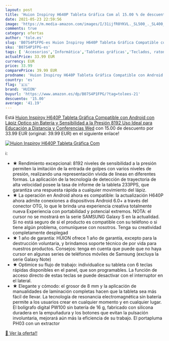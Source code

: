 ```yaml
---
layout: post
title: 'Huion Inspiroy H640P Tableta Gráfica Com al 15.00 % de descuento'
date: 2021-05-23 22:59:56
image: 'https://m.media-amazon.com/images/I/31ijfR0YKVL._SL500_._SL400_.jpg'
comments: true
category: ofertas
author: 'tole.es'
slug: 'B07S4P1FPG-es Huion Inspiroy H640P Tableta Gráfica Compatible con...'
sku: 'B07S4P1FPG-es'
tags: [ 'Accesorios','Informática','Tabletas gráficas','Teclados, ratones y periféricos de entrada','android','huion', ]
actualPrice: 33.99 EUR
currency: EUR
price: 33.99
comparePrice: 39.99 EUR
prodname: 'Huion Inspiroy H640P Tableta Gráfica Compatible con Android con Lápiz Optico sin Batería y Sensibilidad a la Presión 8192  Uso Ideal para Educación a Distancia y Conferencias Wed'
country: 'es'
flag: '🇪🇸'
brand: 'HUION'
buyurl: 'https://www.amazon.es/dp/B07S4P1FPG/?tag=tolees-21'
descuento: '15.00'
average: '41.19'
---
```


Está [Huion Inspiroy H640P Tableta Gráfica Compatible con Android con Lápiz Optico sin Batería y Sensibilidad a la Presión 8192  Uso Ideal para Educación a Distancia y Conferencias Wed](https://www.amazon.es/dp/B07S4P1FPG/?tag=tolees-21) con 15.00 de descuento por 33.99 EUR (original: 39.99 EUR) en el siguiente enlace!

[![Huion Inspiroy H640P Tableta Gráfica Com](https://m.media-amazon.com/images/I/31ijfR0YKVL._SL500_._SL400_.jpg)](https://www.amazon.es/dp/B07S4P1FPG/?tag=tolees-21)

ℹ️:

- ★ Rendimiento excepcional: 8192 niveles de sensibilidad a la presión permiten la imitación de la entrada de golpes con varios niveles de presión, realizando una representación vívida de líneas en diferentes formas. La aplicación de la tecnología de detección de trayectoria de alta velocidad posee la tasa de informe de la tableta 233PPS, que garantiza una respuesta rápida a cualquier movimiento del lápiz.
- ★ La operación en Android ahora es compatible: la actualización H640P ahora admite conexiones a dispositivos Android 6.0+ a través del conector OTG, lo que le brinda una experiencia creativa totalmente nueva Experiencia con portabilidad y potencial extremos. NOTA: el cursor no se mostrará en la serie SAMSUNG Galaxy S en la actualidad. Si no está seguro de si el producto es compatible con su teléfono o si tiene algún problema, comuníquese con nosotros. Tenga su creatividad completamente desplegad
- ★ 1 año de garantía: HUION ofrece 1 año de garantía, excepto para la destrucción voluntaria, y brindamos soporte técnico de por vida para nuestros productos. Consejos: tenga en cuenta que puede que no haya cursor en algunas series de teléfonos móviles de Samsung (excluya la serie Galaxy Note)
- ★ Optimice su flujo de trabajo: individualice su tableta con 6 teclas rápidas disponibles en el panel, que son programables. La función de acceso directo de estas teclas se puede desactivar con el interruptor en el lateral.
- ★ Elegante y cómodo: el grosor de 8 mm y la aplicación de manualidades de laminación completas hacen que la tableta sea más fácil de llevar. La tecnología de resonancia electromagnética sin batería permite a los usuarios crear en cualquier momento y en cualquier lugar. El bolígrafo digital PW100 sin batería de 16 g, fabricado con silicona duradera en la empuñadura y los botones que evitan la pulsación involuntaria, mejorará aún más la eficiencia de su trabajo. El portapluma PH03 con un extractor

[🛒 Ver la oferta!!](https://www.amazon.es/dp/B07S4P1FPG/?tag=tolees-21)
